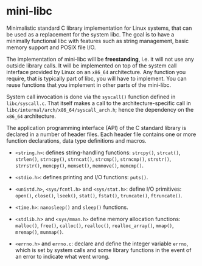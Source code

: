 # mini-libc
Minimalistic standard C library implementation for Linux systems, that can be used as a replacement for the system libc. The goal is to have a minimally functional libc with features such as string management, basic memory support and POSIX file I/O.

The implementation of mini-libc will be **freestanding**, i.e. it will not use any outside library calls.
It will be implemented on top of the system call interface provided by Linux on an `x86_64` architecture.
Any function you require, that is typically part of libc, you will have to implement.
You can reuse functions that you implement in other parts of the mini-libc.

System call invocation is done via the `syscall()` function defined in `libc/syscall.c`.
That itself makes a call to the architecture-specific call in `libc/internal/arch/x86_64/syscall_arch.h`;
hence the dependency on the `x86_64` architecture.

The application programming interface (API) of the C standard library is declared in a number of header files.
Each header file contains one or more function declarations, data type definitions and macros.

- `<string.h>`: defines string-handling functions: `strcpy()`, `strcat()`, `strlen()`, `strncpy()`, `strncat()`, `strcmp()`, `strncmp()`, `strstr()`, `strrstr()`, `memcpy()`, `memset()`, `memmove()`, `memcmp()`.

- `<stdio.h>`: defines printing and I/O functions: `puts()`.

- `<unistd.h>`, `<sys/fcntl.h>` and `<sys/stat.h>`: define I/O primitives: `open()`, `close()`, `lseek()`, `stat()`, `fstat()`, `truncate()`, `ftruncate()`.

- `<time.h>`: `nanosleep()` and `sleep()` functions.

- `<stdlib.h`> and `<sys/mman.h>` define memory allocation functions: `malloc()`, `free()`, `calloc()`, `realloc()`, `realloc_array()`, `mmap()`, `mremap()`, `munmap()`.

- `<errno.h>` and `errno.c`: declare and define the integer variable `errno`, which is set by system calls and some library functions in the event of an error to indicate what went wrong.